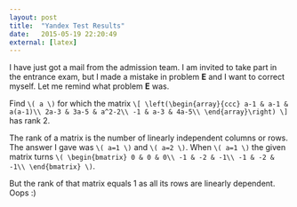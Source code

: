 ```yaml
---
layout: post
title:  "Yandex Test Results"
date:   2015-05-19 22:20:49
external: [latex]
---
```


I have just got a mail from the admission team. I am invited to take part in the entrance exam, but I made a mistake in problem __E__ and I want to correct myself. Let me remind what problem __E__ was.

<!--more-->

Find `\( a \)` for which the matrix
`\[
\left(\begin{array}{ccc}
a-1 & a-1 & a(a-1)\\
2a-3 & 3a-5 & a^2-2\\
-1 & a-3 & 4a-5\\
\end{array}\right)
\]`
has rank 2.

The rank of a matrix is the number of linearly independent columns or rows. The answer I gave was `\( a=1 \)` and `\( a=2 \)`. When `\( a=1 \)` the given matrix turns `\(
\begin{bmatrix}
0 & 0 & 0\\
-1 & -2 & -1\\
-1 & -2 & -1\\
\end{bmatrix} \)`.

But the rank of that matrix equals 1 as all its rows are linearly dependent. Oops :)
